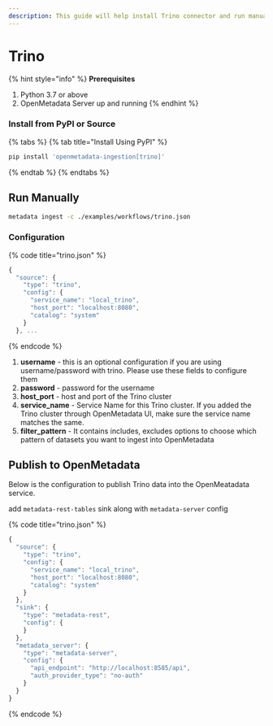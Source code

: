 ```yaml
---
description: This guide will help install Trino connector and run manually
---
```


# Trino

{% hint style="info" %}
**Prerequisites**

1. Python 3.7 or above
2. OpenMetadata Server up and running
   {% endhint %}

### Install from PyPI or Source

{% tabs %}
{% tab title="Install Using PyPI" %}

```bash
pip install 'openmetadata-ingestion[trino]'
```

{% endtab %}
{% endtabs %}

## Run Manually

```bash
metadata ingest -c ./examples/workflows/trino.json
```

### Configuration

{% code title="trino.json" %}

```javascript
{
  "source": {
    "type": "trino",
    "config": {
      "service_name": "local_trino",
      "host_port": "localhost:8080",
      "catalog": "system"
    }
  }, ...
```

{% endcode %}

1. **username** - this is an optional configuration if you are using username/password with trino. Please use these fields to configure them
2. **password** - password for the username
3. **host_port** - host and port of the Trino cluster
4. **service_name** - Service Name for this Trino cluster. If you added the Trino cluster through OpenMetadata UI, make sure the service name matches the same.
5. **filter_pattern** - It contains includes, excludes options to choose which pattern of datasets you want to ingest into OpenMetadata

## Publish to OpenMetadata

Below is the configuration to publish Trino data into the OpenMeatadata service.

add `metadata-rest-tables` sink along with `metadata-server` config

{% code title="trino.json" %}

```javascript
{
  "source": {
    "type": "trino",
    "config": {
      "service_name": "local_trino",
      "host_port": "localhost:8080",
      "catalog": "system"
    }
  },
  "sink": {
    "type": "metadata-rest",
    "config": {
    }
  },
  "metadata_server": {
    "type": "metadata-server",
    "config": {
      "api_endpoint": "http://localhost:8585/api",
      "auth_provider_type": "no-auth"
    }
  }
}
```

{% endcode %}
